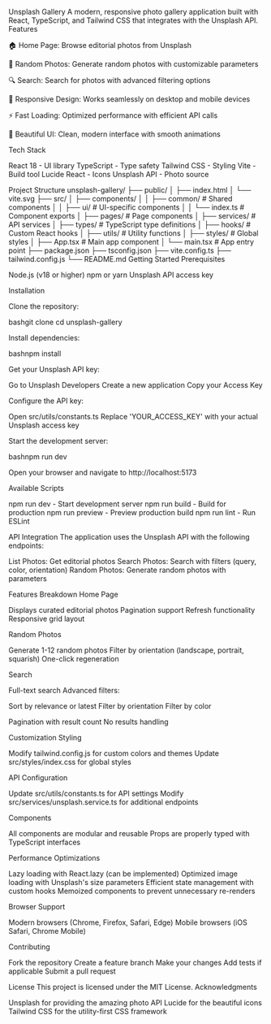 Unsplash Gallery
A modern, responsive photo gallery application built with React, TypeScript, and Tailwind CSS that integrates with the Unsplash API.
Features

🏠 Home Page: Browse editorial photos from Unsplash

🎲 Random Photos: Generate random photos with customizable parameters

🔍 Search: Search for photos with advanced filtering options

📱 Responsive Design: Works seamlessly on desktop and mobile devices

⚡ Fast Loading: Optimized performance with efficient API calls

🎨 Beautiful UI: Clean, modern interface with smooth animations

Tech Stack

React 18 - UI library
TypeScript - Type safety
Tailwind CSS - Styling
Vite - Build tool
Lucide React - Icons
Unsplash API - Photo source

Project Structure
unsplash-gallery/
├── public/
│   ├── index.html
│   └── vite.svg
├── src/
│   ├── components/
│   │   ├── common/          # Shared components
│   │   ├── ui/              # UI-specific components
│   │   └── index.ts         # Component exports
│   ├── pages/               # Page components
│   ├── services/            # API services
│   ├── types/               # TypeScript type definitions
│   ├── hooks/               # Custom React hooks
│   ├── utils/               # Utility functions
│   ├── styles/              # Global styles
│   ├── App.tsx              # Main app component
│   └── main.tsx             # App entry point
├── package.json
├── tsconfig.json
├── vite.config.ts
├── tailwind.config.js
└── README.md
Getting Started
Prerequisites

Node.js (v18 or higher)
npm or yarn
Unsplash API access key

Installation

Clone the repository:

bashgit clone <repository-url>
cd unsplash-gallery

Install dependencies:

bashnpm install

Get your Unsplash API key:

Go to Unsplash Developers
Create a new application
Copy your Access Key


Configure the API key:

Open src/utils/constants.ts
Replace 'YOUR_ACCESS_KEY' with your actual Unsplash access key


Start the development server:

bashnpm run dev

Open your browser and navigate to http://localhost:5173

Available Scripts

npm run dev - Start development server
npm run build - Build for production
npm run preview - Preview production build
npm run lint - Run ESLint

API Integration
The application uses the Unsplash API with the following endpoints:

List Photos: Get editorial photos
Search Photos: Search with filters (query, color, orientation)
Random Photos: Generate random photos with parameters

Features Breakdown
Home Page

Displays curated editorial photos
Pagination support
Refresh functionality
Responsive grid layout

Random Photos

Generate 1-12 random photos
Filter by orientation (landscape, portrait, squarish)
One-click regeneration

Search

Full-text search
Advanced filters:

Sort by relevance or latest
Filter by orientation
Filter by color


Pagination with result count
No results handling

Customization
Styling

Modify tailwind.config.js for custom colors and themes
Update src/styles/index.css for global styles

API Configuration

Update src/utils/constants.ts for API settings
Modify src/services/unsplash.service.ts for additional endpoints

Components

All components are modular and reusable
Props are properly typed with TypeScript interfaces

Performance Optimizations

Lazy loading with React.lazy (can be implemented)
Optimized image loading with Unsplash's size parameters
Efficient state management with custom hooks
Memoized components to prevent unnecessary re-renders

Browser Support

Modern browsers (Chrome, Firefox, Safari, Edge)
Mobile browsers (iOS Safari, Chrome Mobile)

Contributing

Fork the repository
Create a feature branch
Make your changes
Add tests if applicable
Submit a pull request

License
This project is licensed under the MIT License.
Acknowledgments

Unsplash for providing the amazing photo API
Lucide for the beautiful icons
Tailwind CSS for the utility-first CSS framework
